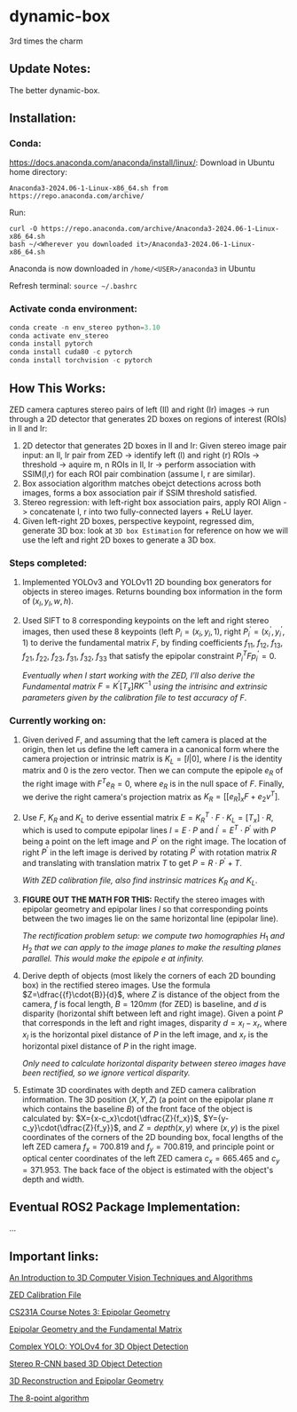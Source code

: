 # dynamic-box
3rd times the charm

## Update Notes:
The better dynamic-box.

## Installation:
### Conda: 
https://docs.anaconda.com/anaconda/install/linux/:
Download in Ubuntu home directory:
``` 
Anaconda3-2024.06-1-Linux-x86_64.sh from https://repo.anaconda.com/archive/
```

Run:
```
curl -O https://repo.anaconda.com/archive/Anaconda3-2024.06-1-Linux-x86_64.sh
bash ~/<Wherever you downloaded it>/Anaconda3-2024.06-1-Linux-x86_64.sh
```

Anaconda is now downloaded in ``` /home/<USER>/anaconda3 ``` in Ubuntu

Refresh terminal: ``` source ~/.bashrc ```

### Activate conda environment:
``` python
conda create -n env_stereo python=3.10
conda activate env_stereo
conda install pytorch
conda install cuda80 -c pytorch
conda install torchvision -c pytorch
```


## How This Works:
ZED camera captures stereo pairs of left (Il) and right (Ir) images -> run through a 2D detector that generates 2D boxes on regions of interest (ROIs) in Il and Ir:
1) 2D detector that generates 2D boxes in Il and Ir:
   Given stereo image pair input: an Il, Ir pair from ZED -> identify left (l) and right (r) ROIs -> threshold -> aquire m, n ROIs in Il, Ir ->
   perform association with SSIM(l,r) for each ROI pair combination 
   (assume l, r are similar).
2) Box association algorithm matches obejct detections across both images,
    forms a box association pair if SSIM threshold satisfied.
3) Stereo regression: with left-right box association pairs, apply ROI
   Align -> concatenate l, r into two fully-connected layers + ReLU
   layer. 
4) Given left-right 2D boxes, perspective keypoint, regressed dim, generate
   3D box: look at ```3D box Estimation``` for reference on how we will use the 
   left and right 2D boxes to generate a 3D box. 

### Steps completed:
1) Implemented YOLOv3 and YOLOv11 2D bounding box generators for objects in stereo images. Returns bounding box information in the form of $(x_l,y_l,w,h)$.
2) Used SIFT to 8 corresponding keypoints on the left and right stereo images, then used these 8 keypoints (left $P_i=(x_i,y_i,1)$, right $P_i^{'}=(x_i^{'},y_i^{'},1)$ to derive the fundamental matrix $F$, by finding coefficients $f_{11}$, $f_{12}$, $f_{13}$, $f_{21}$, $f_{22}$, $f_{23}$, $f_{31}$, $f_{32}$, $f_{33}$ that satisfy the epipolar constraint ${P_i^T}Fp_i^{'}=0$.
   
   _Eventually when I start working with the ZED, I'll also derive the Fundamental matrix_ $F=K^{'}[T_x]RK^{-1}$ _using the intrisinc and extrinsic parameters given by the calibration file to test accuracy of_ $F$. 

### Currently working on:
1) Given derived $F$, and assuming that the left camera is placed at the origin, then let us define the left camera in a canonical form where the camera projection or intrinsic matrix is $K_L = [I|0]$, where $I$ is the identity matrix and $0$ is the zero vector. Then we can compute the epipole $e_R$ of the right image with $F^Te_R=0$, where $e_R$ is in the null space of $F$. Finally, we derive the right camera's projection matrix as $K_R=[[e_R]_xF+e_2v^T]$.
2) Use $F$, $K_R$ and $K_L$ to derive essential matrix $E={K_R^T}\cdot{F}\cdot{K_L}={[T_x]}\cdot{R}$, which is used to compute epipolar lines $l={E}\cdot{P}$ and $l^{'}={E^T}\cdot{P^{'}}$ with $P$ being a point on the left image and $P^{'}$ on the right image. The location of right $P^{'}$ in the left image is derived by rotating $P^{'}$ with rotation matrix $R$ and translating with translation matrix $T$ to get $P={R}\cdot{P^{'}}+T$.
   
   _With ZED calibration file, also find instrinsic matrices_ $K_R$ _and_ $K_L$.
3) __FIGURE OUT THE MATH FOR THIS:__ Rectify the stereo images with epipolar geometry and epipolar lines $l$ so that corresponding points between the two images lie on the same horizontal line (epipolar line).

   _The rectification problem setup: we compute two homographies_ $H_1$ _and_ $H_2$ _that we can apply to the image planes to make the resulting planes parallel. This would make the epipole_ $e$ _at infinity._
4) Derive depth of objects (most likely the corners of each 2D bounding box) in the rectified stereo images. Use the formula $Z=\dfrac{{f}\cdot{B}}{d}$, where $Z$ is distance of the object from the camera, $f$ is focal length, $B=120mm$ (for ZED) is baseline, and $d$ is disparity (horizontal shift between left and right image). Given a point $P$ that corresponds in the left and right images, disparity $d=x_l-x_r$, where $x_l$ is the horizontal pixel distance of $P$ in the left image, and $x_r$ is the horizontal pixel distance of $P$ in the right image.

   _Only need to calculate horizontal disparity between stereo images have been rectified, so we ignore vertical disparity._
5) Estimate 3D coordinates with depth and ZED camera calibration information. The 3D position $(X,Y,Z)$ (a point on the epipolar plane $\pi$ which contains the baseline $B$) of the front face of the object is calculated by: $X={x-c_x}\cdot{\dfrac{Z}{f_x}}$, $Y={y-c_y}\cdot{\dfrac{Z}{f_y}}$, and $Z=depth(x,y)$ where $(x,y)$ is the pixel coordinates of the corners of the 2D bounding box, focal lengths of the left ZED camera $f_x=700.819$ and $f_y=700.819$, and principle point or optical center coordinates of the left ZED camera $c_x=665.465$ and $c_y=371.953$. The back face of the object is estimated with the object's depth and width.

## Eventual ROS2 Package Implementation:
...

## Important links:
[An Introduction to 3D Computer Vision Techniques and Algorithms](https://ia801208.us.archive.org/12/items/an-introduction-to-3-d-computer-vision-techniques-and-algorithms-cyganek-siebert-2009-02-09/An%20Introduction%20to%203D%20Computer%20Vision%20Techniques%20and%20Algorithms%20%5BCyganek%20%26%20Siebert%202009-02-09%5D.pdf)

[ZED Calibration File](https://support.stereolabs.com/hc/en-us/articles/360007497173-What-is-the-calibration-file)

[CS231A Course Notes 3: Epipolar Geometry](https://web.stanford.edu/class/cs231a/course_notes/03-epipolar-geometry.pdf)

[Epipolar Geometry and the Fundamental Matrix](https://www.robots.ox.ac.uk/~vgg/hzbook/hzbook2/HZepipolar.pdf)

[Complex YOLO: YOLOv4 for 3D Object Detection](https://medium.com/@mohit_gaikwad/complex-yolo-yolov4-for-3d-object-detection-3c9746281cd2)

[Stereo R-CNN based 3D Object Detection](https://github.com/HKUST-Aerial-Robotics/Stereo-RCNN?tab=readme-ov-file)

[3D Reconstruction and Epipolar Geometry](https://github.com/laavanyebahl/3D-Reconstruction-and-Epipolar-Geometry)

[The 8-point algorithm](https://www.cs.cmu.edu/~16385/s17/Slides/12.4_8Point_Algorithm.pdf)

